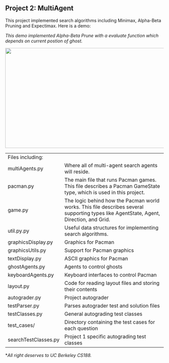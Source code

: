## Project 2: MultiAgent

This project implemented search algorithms including Minimax, Alpha-Beta Pruning and Expectimax. Here is a demo:

 *This demo implemented Alpha-Beta Prune with a evaluate function which depends on current postion of ghost.*

<img src="https://raw.githubusercontent.com/zmh1995105/cs188_2018Fall/master/search/demo2.gif"  height="318" width="510">

<table>
<tr>
    <td colspan="2"> Files including: </td>
</tr>
<tr> 
    <td> multiAgents.py </td>
    <td> Where all of multi-agent search agents will reside. </td>
</tr>

<tr>
    <td> pacman.py </td>
    <td> The main file that runs Pacman games. This file describes a Pacman GameState type, which is used in this project. </td>
</tr>
<tr>
    <td> game.py </td>
    <td> The logic behind how the Pacman world works. This file describes several supporting types like AgentState, Agent, Direction, and Grid. </td>
</tr>
<tr>
    <td> util.py.py </td>
    <td> Useful data structures for implementing search algorithms. </td>
</tr>
<tr>
    <td> graphicsDisplay.py </td>
    <td> Graphics for Pacman </td>
</tr>

<tr>
    <td> graphicsUtils.py </td>
    <td> Support for Pacman graphics </td>
</tr>

<tr>
    <td> textDisplay.py </td>
    <td> ASCII graphics for Pacman </td>
</tr>

<tr>
    <td> ghostAgents.py </td>
    <td> Agents to control ghosts </td>
</tr>

<tr>
    <td> keyboardAgents.py </td>
    <td> Keyboard interfaces to control Pacman </td>
</tr>

<tr>
    <td> layout.py </td>
    <td> Code for reading layout files and storing their contents </td>
</tr>

<tr>
    <td> autograder.py </td>
    <td> Project autograder </td>
</tr>

<tr>
    <td> testParser.py </td>
    <td> Parses autograder test and solution files </td>
</tr>

<tr>
    <td> testClasses.py </td>
    <td> General autograding test classes </td>
</tr>

<tr>
    <td> test_cases/ </td>
    <td> Directory containing the test cases for each question </td>
</tr>

<tr>
    <td> searchTestClasses.py </td>
    <td> Project 1 specific autograding test classes </td>
</tr>

</table>

\**All right deserves to UC Berkeley CS188.*
